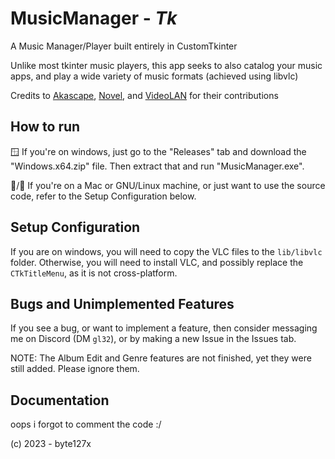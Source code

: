 # MusicManager - *Tk*
A Music Manager/Player built entirely in CustomTkinter

Unlike most tkinter music players, this app seeks to also catalog your music apps, and play a wide variety of music formats (achieved using libvlc)

Credits to [Akascape](github.com/akascape/), [Novel](https://stackoverflow.com/a/47705166/17596528), and [VideoLAN](http://git.videolan.org/?p=vlc/bindings/python.git;a=blob;f=examples/tkvlc.py;h=55314cab09948fc2b7c84f14a76c6d1a7cbba127;hb=HEAD) for their contributions

## How to run
🪟 If you're on windows, just go to the "Releases" tab and download the "Windows.x64.zip" file. Then extract that and run "MusicManager.exe".

🍎/🐧 If you're on a Mac or GNU/Linux machine, or just want to use the source code, refer to the Setup Configuration below.

## Setup Configuration
If you are on windows, you will need to copy the VLC files to the `lib/libvlc` folder.
Otherwise, you will need to install VLC, and possibly replace the `CTkTitleMenu`, as it is not cross-platform.

## Bugs and Unimplemented Features
If you see a bug, or want to implement a feature, then consider messaging me on Discord (DM `gl32`), or by making a new Issue in the Issues tab.

NOTE: The Album Edit and Genre features are not finished, yet they were still added. Please ignore them.

## Documentation
oops i forgot to comment the code
:/

(c) 2023 - byte127x
